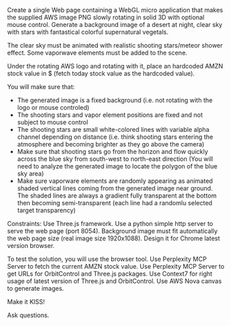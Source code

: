 Create a single Web page containing a WebGL micro application that makes the supplied AWS image PNG slowly rotating in solid 3D with optional mouse control. Generate a background image of a desert at night, clear sky with stars with fantastical colorful supernatural vegetals. 

The clear sky must be animated with realistic shooting stars/meteor shower effect. Some vaporwave elements must be added to the scene.

Under the rotating AWS logo and rotating with it, place an hardcoded AMZN stock value in $ (fetch today stock value as the hardcoded value).

You will make sure that:
- The generated image is a fixed background (i.e. not rotating with the logo or mouse controled)
- The shooting stars and vapor element positions are fixed and not subject to mouse control
- The shooting stars are small white-colored lines with variable alpha channel depending on distance (i.e. think shooting stars entering the atmosphere and becoming brighter as they go above the camera)
- Make sure that shooting stars go from the horizon and flow quickly across the blue sky from south-west to north-east direction (You will need to analyze the generated image to locate the polygon of the blue sky area)
- Make sure vaporware elements are randomly appearing as animated shaded vertical lines coming from the generated image near ground. The shaded lines are always a gradient fully transparent at the bottom then becoming semi-transparent (each line had a randomlu selected target transparency) 

Constraints:
Use Three.js framework. Use a python simple http server to serve the web page (port 8054). Background image must fit automatically the web page size (real image size 1920x1088). 
Design it for Chrome latest version browser.

To test the solution, you will use the browser tool. 
Use Perplexity MCP Server to fetch the current AMZN stock value.
Use Perplexity MCP Server to get URLs for OrbitControl and Three.js packages. 
Use Context7 for right usage of latest version of Three.js and OrbitControl.
Use AWS Nova canvas to generate images.

Make it KISS!

Ask questions.